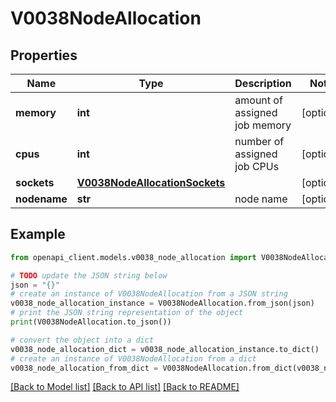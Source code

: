 # V0038NodeAllocation


## Properties

Name | Type | Description | Notes
------------ | ------------- | ------------- | -------------
**memory** | **int** | amount of assigned job memory | [optional] 
**cpus** | **int** | number of assigned job CPUs | [optional] 
**sockets** | [**V0038NodeAllocationSockets**](V0038NodeAllocationSockets.md) |  | [optional] 
**nodename** | **str** | node name | [optional] 

## Example

```python
from openapi_client.models.v0038_node_allocation import V0038NodeAllocation

# TODO update the JSON string below
json = "{}"
# create an instance of V0038NodeAllocation from a JSON string
v0038_node_allocation_instance = V0038NodeAllocation.from_json(json)
# print the JSON string representation of the object
print(V0038NodeAllocation.to_json())

# convert the object into a dict
v0038_node_allocation_dict = v0038_node_allocation_instance.to_dict()
# create an instance of V0038NodeAllocation from a dict
v0038_node_allocation_from_dict = V0038NodeAllocation.from_dict(v0038_node_allocation_dict)
```
[[Back to Model list]](../README.md#documentation-for-models) [[Back to API list]](../README.md#documentation-for-api-endpoints) [[Back to README]](../README.md)


